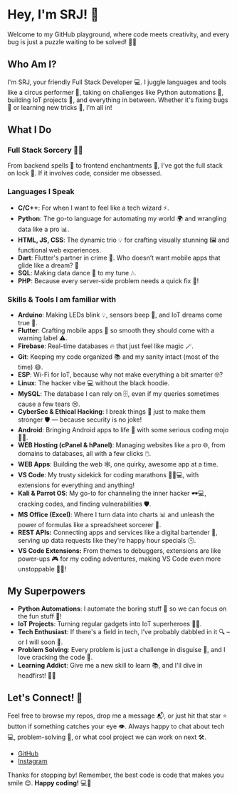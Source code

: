 # Hey, I'm SRJ! 👋

Welcome to my GitHub playground, where code meets creativity, and every bug is just a puzzle waiting to be solved! 🧩✨

## Who Am I?

I'm SRJ, your friendly Full Stack Developer 💻. I juggle languages and tools like a circus performer 🤹, taking on challenges like Python automations 🐍, building IoT projects 🔧, and everything in between. Whether it's fixing bugs 🐞 or learning new tricks 🧠, I’m all in!

## What I Do

### Full Stack Sorcery 🧙‍♂️
From backend spells 🔮 to frontend enchantments 🎨, I've got the full stack on lock 🔐. If it involves code, consider me obsessed. 

### Languages I Speak
- **C/C++**: For when I want to feel like a tech wizard ⚡️.
- **Python**: The go-to language for automating my world 🌍 and wrangling data like a pro 📊.
- **HTML, JS, CSS**: The dynamic trio 💡 for crafting visually stunning 🖼️ and functional web experiences.
- **Dart**: Flutter's partner in crime 💨. Who doesn’t want mobile apps that glide like a dream? 💫
- **SQL**: Making data dance 💃 to my tune 🎶.
- **PHP**: Because every server-side problem needs a quick fix 🚀!

### Skills & Tools I am familiar with
- **Arduino**: Making LEDs blink 💡, sensors beep 📡, and IoT dreams come true 🤖.
- **Flutter**: Crafting mobile apps 📱 so smooth they should come with a warning label ⚠️.
- **Firebase**: Real-time databases 🔥 that just feel like magic 🪄.
- **Git**: Keeping my code organized 📚 and my sanity intact (most of the time) 😅.
- **ESP**: Wi-Fi for IoT, because why not make everything a bit smarter 🤓?
- **Linux**: The hacker vibe 💻 without the black hoodie.
- **MySQL**: The database I can rely on 🗄️, even if my queries sometimes cause a few tears 😢.
- **CyberSec & Ethical Hacking**: I break things 🧨 just to make them stronger 🛡️ — because security is no joke!
- **Android**: Bringing Android apps to life 🌟 with some serious coding mojo 🧑‍💻.
- **WEB Hosting (cPanel & hPanel)**: Managing websites like a pro 🌐, from domains to databases, all with a few clicks 🖱️.
- **WEB Apps**: Building the web 🕸️, one quirky, awesome app at a time.
- **VS Code**: My trusty sidekick for coding marathons 🏃‍♂️💻, with extensions for everything and anything!
- **Kali & Parrot OS**: My go-to for channeling the inner hacker 🕶️💻, cracking codes, and finding vulnerabilities 🛡️.
- **MS Office (Excel)**: Where I turn data into charts 📊 and unleash the power of formulas like a spreadsheet sorcerer 🔮.
- **REST APIs:** Connecting apps and services like a digital bartender 🍹, serving up data requests like they're happy hour specials 🕒.
- **VS Code Extensions:** From themes to debuggers, extensions are like power-ups 🎮 for my coding adventures, making VS Code even more unstoppable 🦸‍♂️!



## My Superpowers 

- **Python Automations**: I automate the boring stuff 🔄 so we can focus on the fun stuff 🎉!
- **IoT Projects**: Turning regular gadgets into IoT superheroes 🦸‍♂️.
- **Tech Enthusiast**: If there's a field in tech, I’ve probably dabbled in it 🔍 – or I will soon 🤩.
- **Problem Solving**: Every problem is just a challenge in disguise 🎯, and I love cracking the code 🧩.
- **Learning Addict**: Give me a new skill to learn 📚, and I'll dive in headfirst! 🏊‍♂️

## Let's Connect! 🔗

Feel free to browse my repos, drop me a message 📬, or just hit that star ⭐ button if something catches your eye 👁️. Always happy to chat about tech 💻, problem-solving 🧠, or what cool project we can work on next 🛠️.

- [GitHub](https://github.com/developer-srj) 
- [Instagram](https://www.instagram.com/developer_srj) 


Thanks for stopping by! Remember, the best code is code that makes you smile 😊. **Happy coding!** 💻🎉
